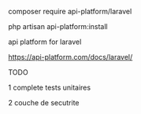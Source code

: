 composer require api-platform/laravel

php artisan api-platform:install

api platform for laravel

https://api-platform.com/docs/laravel/


TODO 

1
complete tests unitaires

2
couche de secutrite 